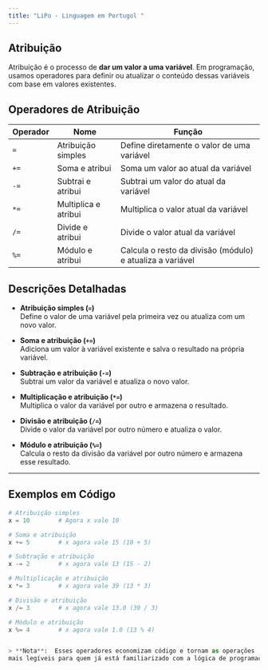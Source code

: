 ```yaml
---
title: "LiPo - Linguagem em Portugol "
---
```


## Atribuição

Atribuição é o processo de **dar um valor a uma variável**. Em programação, usamos operadores para definir ou atualizar o conteúdo dessas variáveis com base em valores existentes.

## Operadores de Atribuição

| Operador   | Nome                      | Função                                                        |
|------------|---------------------------|---------------------------------------------------------------|
| `=`        | Atribuição simples         | Define diretamente o valor de uma variável                   |
| `+=`       | Soma e atribui             | Soma um valor ao atual da variável                           |
| `-=`       | Subtrai e atribui          | Subtrai um valor do atual da variável                        |
| `*=`       | Multiplica e atribui       | Multiplica o valor atual da variável                         |
| `/=`       | Divide e atribui           | Divide o valor atual da variável                             |
| `%=`       | Módulo e atribui           | Calcula o resto da divisão (módulo) e atualiza a variável    |

 

## Descrições Detalhadas

- **Atribuição simples (`=`)**  
  Define o valor de uma variável pela primeira vez ou atualiza com um novo valor.
  
- **Soma e atribuição (`+=`)**  
  Adiciona um valor à variável existente e salva o resultado na própria variável.

- **Subtração e atribuição (`-=`)**  
  Subtrai um valor da variável e atualiza o novo valor.

- **Multiplicação e atribuição (`*=`)**  
  Multiplica o valor da variável por outro e armazena o resultado.

- **Divisão e atribuição (`/=`)**  
  Divide o valor da variável por outro número e atualiza o valor.

- **Módulo e atribuição (`%=`)**  
  Calcula o resto da divisão da variável por outro número e armazena esse resultado.

---

## Exemplos em Código

```python
# Atribuição simples
x = 10        # Agora x vale 10

# Soma e atribuição
x += 5        # x agora vale 15 (10 + 5)

# Subtração e atribuição
x -= 2        # x agora vale 13 (15 - 2)

# Multiplicação e atribuição
x *= 3        # x agora vale 39 (13 * 3)

# Divisão e atribuição
x /= 3        # x agora vale 13.0 (39 / 3)

# Módulo e atribuição
x %= 4        # x agora vale 1.0 (13 % 4)


> **Nota**:  Esses operadores economizam código e tornam as operações 
mais legíveis para quem já está familiarizado com a lógica de programação.**



